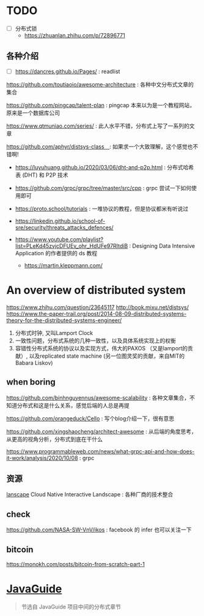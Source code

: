 # TODO
- [ ] 分布式锁
  - https://zhuanlan.zhihu.com/p/72896771



## 各种介绍
- [ ] https://dancres.github.io/Pages/ : readlist

https://github.com/toutiaoio/awesome-architecture : 各种中文分布式文章的集合

https://github.com/pingcap/talent-plan : pingcap 本来以为是一个教程网站，原来是一个数据库公司

https://www.qtmuniao.com/series/ : 此人水平不错，分布式上写了一系列的文章

https://github.com/aphyr/distsys-class　: 如果求一个大致理解，这个感觉也不错啊!
- https://luyuhuang.github.io/2020/03/06/dht-and-p2p.html : 分布式哈希表 (DHT) 和 P2P 技术
- https://github.com/grpc/grpc/tree/master/src/cpp : grpc 尝试一下如何使用即可
- https://proto.school/tutorials : 一堆协议的教程，但是协议都米有听说过
- https://linkedin.github.io/school-of-sre/security/threats_attacks_defences/

- https://www.youtube.com/playlist?list=PLeKd45zvjcDFUEv_ohr_HdUFe97RItdiB : Designing Data Intensive Application 的作者提供的 ds 教程
  - https://martin.kleppmann.com/

# An overview of distributed system
https://www.zhihu.com/question/23645117
http://book.mixu.net/distsys/
https://www.the-paper-trail.org/post/2014-08-09-distributed-systems-theory-for-the-distributed-systems-engineer/

1. 分布式时钟, 又叫Lamport Clock
2. 一致性问题，分布式系统的几种一致性，以及具体系统实现上的权衡
3. 容错性分布式系统的协议以及实现方式，伟大的PAXOS （又是lamport的贡献）, 以及replicated state machine (另一位图灵奖的贡献，来自MIT的Babara Liskov)

## when boring

https://github.com/binhnguyennus/awesome-scalability : 各种文章集合，不知道分布式和这是什么关系，感觉后端的人总是再提

https://github.com/orangeduck/Cello : 写个blog介绍一下，很有意思

https://github.com/xingshaocheng/architect-awesome : 从后端的角度思考，从更高的视角分析，分布式到底在干什么

https://www.programmableweb.com/news/what-grpc-api-and-how-does-it-work/analysis/2020/10/08 : grpc

## 资源
[lanscape](https://github.com/cncf/landscape) Cloud Native Interactive Landscape : 各种厂商的技术整合

## check
https://github.com/NASA-SW-VnV/ikos : facebook 的 infer 也可以关注一下

## bitcoin
https://monokh.com/posts/bitcoin-from-scratch-part-1

# [JavaGuide](https://github.com/Snailclimb/JavaGuide/tree/master/docs/system-design/distributed-system)
> 节选自 JavaGuide 项目中间的分布式章节
